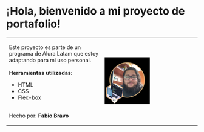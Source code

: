 # ¡Hola, bienvenido a mi proyecto de portafolio!

<table style="border-collapse: collapse; border: none;">
  <tr>
    <td width="50%" valign="top">
        <p>Este proyecto es parte de un programa de Alura Latam que estoy adaptando para mi uso personal. 
            <br><br><strong>Herramientas utilizadas:</strong>
            <br><ul><li>HTML</li><li>CSS</li><li>Flex-box</li></ul>
            <br>Hecho por: <strong>Fabio Bravo</strong> 
        </p>
    </td>
    <td width="50%" valign="center" halign="center"> <img src="https://raw.githubusercontent.com/Fbiosb/Portafolio/main/assets/perfil%20con%20insignia%20one.png" alt="Mi foto de perfil" width="50%">
    </td>
  </tr>
</table>

